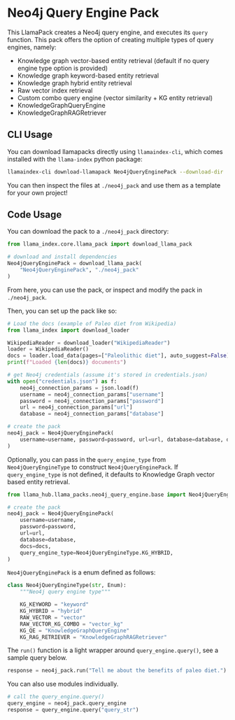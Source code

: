 # Neo4j Query Engine Pack

This LlamaPack creates a Neo4j query engine, and executes its `query` function. This pack offers the option of creating multiple types of query engines, namely:

- Knowledge graph vector-based entity retrieval (default if no query engine type option is provided)
- Knowledge graph keyword-based entity retrieval
- Knowledge graph hybrid entity retrieval
- Raw vector index retrieval
- Custom combo query engine (vector similarity + KG entity retrieval)
- KnowledgeGraphQueryEngine
- KnowledgeGraphRAGRetriever

## CLI Usage

You can download llamapacks directly using `llamaindex-cli`, which comes installed with the `llama-index` python package:

```bash
llamaindex-cli download-llamapack Neo4jQueryEnginePack --download-dir ./neo4j_pack
```

You can then inspect the files at `./neo4j_pack` and use them as a template for your own project!

## Code Usage

You can download the pack to a `./neo4j_pack` directory:

```python
from llama_index.core.llama_pack import download_llama_pack

# download and install dependencies
Neo4jQueryEnginePack = download_llama_pack(
    "Neo4jQueryEnginePack", "./neo4j_pack"
)
```

From here, you can use the pack, or inspect and modify the pack in `./neo4j_pack`.

Then, you can set up the pack like so:

```python
# Load the docs (example of Paleo diet from Wikipedia)
from llama_index import download_loader

WikipediaReader = download_loader("WikipediaReader")
loader = WikipediaReader()
docs = loader.load_data(pages=["Paleolithic diet"], auto_suggest=False)
print(f"Loaded {len(docs)} documents")

# get Neo4j credentials (assume it's stored in credentials.json)
with open("credentials.json") as f:
    neo4j_connection_params = json.load(f)
    username = neo4j_connection_params["username"]
    password = neo4j_connection_params["password"]
    url = neo4j_connection_params["url"]
    database = neo4j_connection_params["database"]

# create the pack
neo4j_pack = Neo4jQueryEnginePack(
    username=username, password=password, url=url, database=database, docs=docs
)
```

Optionally, you can pass in the `query_engine_type` from `Neo4jQueryEngineType` to construct `Neo4jQueryEnginePack`. If `query_engine_type` is not defined, it defaults to Knowledge Graph vector based entity retrieval.

```python
from llama_hub.llama_packs.neo4j_query_engine.base import Neo4jQueryEngineType

# create the pack
neo4j_pack = Neo4jQueryEnginePack(
    username=username,
    password=password,
    url=url,
    database=database,
    docs=docs,
    query_engine_type=Neo4jQueryEngineType.KG_HYBRID,
)
```

`Neo4jQueryEnginePack` is a enum defined as follows:

```python
class Neo4jQueryEngineType(str, Enum):
    """Neo4j query engine type"""

    KG_KEYWORD = "keyword"
    KG_HYBRID = "hybrid"
    RAW_VECTOR = "vector"
    RAW_VECTOR_KG_COMBO = "vector_kg"
    KG_QE = "KnowledgeGraphQueryEngine"
    KG_RAG_RETRIEVER = "KnowledgeGraphRAGRetriever"
```

The `run()` function is a light wrapper around `query_engine.query()`, see a sample query below.

```python
response = neo4j_pack.run("Tell me about the benefits of paleo diet.")
```

You can also use modules individually.

```python
# call the query_engine.query()
query_engine = neo4j_pack.query_engine
response = query_engine.query("query_str")
```
